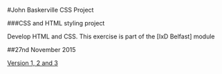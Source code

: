 #John Baskerville CSS Project

###CSS and HTML styling project

Develop HTML and CSS. This exercise is part of the [IxD Belfast] module

##27nd November 2015

<a href="https://PaulMcGlade.github.io/baskerville-excerise/baskerville.html">Version 1, 2 and 3</a>